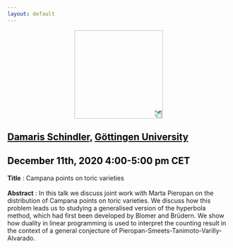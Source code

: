 ```yaml
---
layout: default
---
```


<p align="center">
  <img width="200" height="200" style="transform: rotate(0.5turn);" src="https://upload.wikimedia.org/wikipedia/commons/1/18/Rational_points_of_bounded_height_outside_the_27_lines_on_Clebsch%27s_diagonal_cubic_surface.png">
</p>

## <a href="https://sites.google.com/site/damarishomepage/" style="color:black">Damaris Schindler,</a> <a href="https://www.uni-goettingen.de/de/20693.html" style="color:black">G&ouml;ttingen University</a>
## <c style="color:black">December 11th, 2020  4:00-5:00 pm CET</c>

<b>Title</b> : Campana points on toric varieties
<br>
<br>
<b>Abstract</b> :  In this talk we discuss joint work with Marta Pieropan on the distribution of Campana points on toric varieties. We discuss how this problem leads us to studying a generalised version of the hyperbola method, which had first been developed by Blomer and Br&uuml;dern. We show how duality in linear programming is used to interpret the counting result in the context of a general conjecture of Pieropan-Smeets-Tanimoto-Varilly-Alvarado. 
